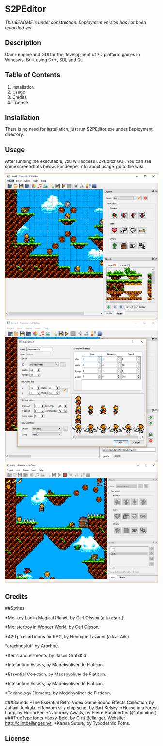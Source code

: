 # S2PEditor
*This README is under construction. Deployment version has not been uploaded yet.*
## Description
Game engine and GUI for the development of 2D platform games in Windows. Built using C++, SDL and Qt. 
## Table of Contents
1. Installation
1. Usage
1. Credits
1. License
## Installation
There is no need for installation, just run S2PEditor.exe under Deployment directory.
## Usage
After running the executable, you will access S2PEditor GUI. You can see some screenshots below. For deeper info about usage, go to the wiki.

<img src="S2PEditor/assets/images/screenshot1.png" width="540">

<img src="S2PEditor/assets/images/screenshot2.png" width="540">

<img src="S2PEditor/assets/images/screenshot3.png" width="540">

## Credits
##Sprites

*Monkey Lad in Magical Planet, by Carl Olsson (a.k.a: surt).

*Monsterboy in Wonder World, by Carl Olsson.

*420 pixel art icons for RPG, by Henrique Lazarini (a.k.a: Ails)

*arachnestuff, by Arachne.

*Items and elements, by Jason GrafxKid.

*Interaction Assets, by Madebyoliver de FlatIcon.

*Essential Colection, by Madebyoliver de FlatIcon.

*Interaction Assets, by Madebyoliver de FlatIcon.

*Technology Elements, by Madebyoliver de FlatIcon.

###Sounds
*The Essential Retro Video Game Sound Effects Collection, by Juhani Junkala.
*Random silly chip song, by Bart Kelsey.
*House in a Forest Loop, by HorrorPen
*A Journey Awaits, by Pierre Bondoerffer (@pbondoer)
###TrueType fonts
*Boxy-Bold, by Clint Bellanger. Website: http://clintbellanger.net.
*Karma Suture, by Typodermic Fotns.
## License



